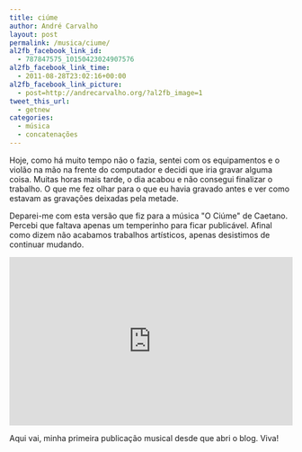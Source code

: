 ```yaml
---
title: ciúme
author: André Carvalho
layout: post
permalink: /musica/ciume/
al2fb_facebook_link_id:
  - 787847575_10150423024907576
al2fb_facebook_link_time:
  - 2011-08-28T23:02:16+00:00
al2fb_facebook_link_picture:
  - post=http://andrecarvalho.org/?al2fb_image=1
tweet_this_url:
  - getnew
categories:
  - música
  - concatenações
---
```


Hoje, como há muito tempo não o fazia, sentei com os equipamentos e o violão na mão na frente do computador e decidi que iria gravar alguma coisa. Muitas horas mais tarde, o dia acabou e não consegui finalizar o trabalho. O que me fez olhar para o que eu havia gravado antes e ver como estavam as gravações deixadas pela metade.

Deparei-me com esta versão que fiz para a música "O Ciúme" de Caetano. Percebi que faltava apenas um temperinho para ficar publicável. Afinal como dizem não acabamos trabalhos artísticos, apenas desistimos de continuar mudando.

<iframe width="100%" height="300" scrolling="no" frameborder="no" src="https://w.soundcloud.com/player/?url=https%3A//api.soundcloud.com/tracks/22101298&amp;auto_play=false&amp;hide_related=false&amp;show_comments=true&amp;show_user=true&amp;show_reposts=false&amp;visual=true"></iframe>

Aqui vai, minha primeira publicação musical desde que abri o blog. Viva!
